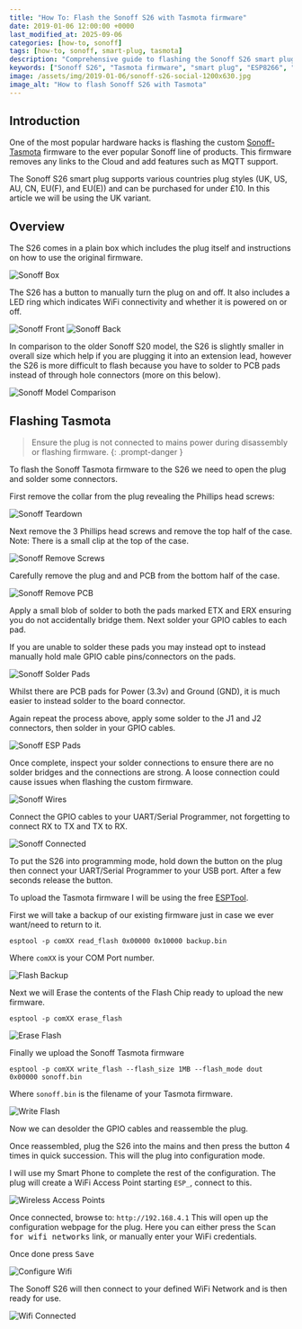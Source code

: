```yaml
---
title: "How To: Flash the Sonoff S26 with Tasmota firmware"
date: 2019-01-06 12:00:00 +0000
last_modified_at: 2025-09-06
categories: [how-to, sonoff]
tags: [how-to, sonoff, smart-plug, tasmota]
description: "Comprehensive guide to flashing the Sonoff S26 smart plug with Tasmota firmware. Includes step-by-step instructions, hardware teardown, soldering tips, and configuration for secure, cloud-free smart home automation."
keywords: ["Sonoff S26", "Tasmota firmware", "smart plug", "ESP8266", "flashing guide", "home automation", "soldering", "WiFi plug", "cloud-free"]
image: /assets/img/2019-01-06/sonoff-s26-social-1200x630.jpg
image_alt: "How to flash Sonoff S26 with Tasmota"
---
```


## Introduction

One of the most popular hardware hacks is flashing the custom [Sonoff-Tasmota](https://github.com/arendst/tasmota) firmware to the ever popular Sonoff line of products. This firmware removes any links to the Cloud and add features such as MQTT support.

The Sonoff S26 smart plug supports various countries plug styles (UK, US, AU, CN, EU(F), and EU(E)) and can be purchased for under £10. In this article we will be using the UK variant.

## Overview

The S26 comes in a plain box which includes the plug itself and instructions on how to use the original firmware.

![Sonoff Box](/assets/img/2019-01-06/20190104_205732_512x416.webp)

The S26 has a button to manually turn the plug on and off. It also includes a LED ring which indicates WiFi connectivity and whether it is powered on or off.

![Sonoff Front](/assets/img/2019-01-06/20190104_205758_512x759.webp)
![Sonoff Back](/assets/img/2019-01-06/20190104_205809_512x813.webp)

In comparison to the older Sonoff S20 model, the S26 is slightly smaller in overall size which help if you are plugging it into an extension lead, however the S26 is more difficult to flash because you have to solder to PCB pads instead of through hole connectors (more on this below).

![Sonoff Model Comparison](/assets/img/2019-01-06/20190104_205913_512x438.webp)

## Flashing Tasmota

>Ensure the plug is not connected to mains power during disassembly or flashing firmware.
{: .prompt-danger }

To flash the Sonoff Tasmota firmware to the S26 we need to open the plug and solder some connectors.

First remove the collar from the plug revealing the Phillips head screws:

![Sonoff Teardown](/assets/img/2019-01-06/20190104_210013_512x469.webp)

Next remove the 3 Phillips head screws and remove the top half of the case.
Note: There is a small clip at the top of the case.

![Sonoff Remove Screws](/assets/img/2019-01-06/20190104_210124_512x546.webp)

Carefully remove the plug and and PCB from the bottom half of the case.

![Sonoff Remove PCB](/assets/img/2019-01-06/20190104_210147_512x527.webp)

Apply a small blob of solder to both the pads marked ETX and ERX ensuring you do not accidentally bridge them. Next solder your GPIO cables to each pad.

If you are unable to solder these pads you may instead opt to instead manually hold male GPIO cable pins/connectors on the pads.

![Sonoff Solder Pads](/assets/img/2019-01-06/20190104_210231_512x379.webp)

Whilst there are PCB pads for Power (3.3v) and Ground (GND), it is much easier to instead solder to the board connector.

Again repeat the process above, apply some solder to the J1 and J2 connectors, then solder in your GPIO cables.

![Sonoff ESP Pads](/assets/img/2019-01-06/20190104_210314_512x288.webp)

Once complete, inspect your solder connections to ensure there are no solder bridges and the connections are strong. A loose connection could cause issues when flashing the custom firmware.

![Sonoff Wires](/assets/img/2019-01-06/20190104_215655_512x249.webp)

Connect the GPIO cables to your UART/Serial Programmer, not forgetting to connect RX to TX and TX to RX.

![Sonoff Connected](/assets/img/2019-01-06/20190104_223657_512x509.webp)

To put the S26 into programming mode, hold down the button on the plug then connect your UART/Serial Programmer to your USB port. After a few seconds release the button.

To upload the Tasmota firmware I will be using the free [ESPTool](https://github.com/espressif/esptool).

First we will take a backup of our existing firmware just in case we ever want/need to return to it.

```console
esptool -p comXX read_flash 0x00000 0x10000 backup.bin
```
Where `comXX` is your COM Port number.

![Flash Backup](/assets/img/2019-01-06/cap1.webp)

Next we will Erase the contents of the Flash Chip ready to upload the new firmware.

```console
esptool -p comXX erase_flash
```

![Erase Flash](/assets/img/2019-01-06/cap2.webp)

Finally we upload the Sonoff Tasmota firmware

```console
esptool -p comXX write_flash --flash_size 1MB --flash_mode dout 0x00000 sonoff.bin
```

Where `sonoff.bin` is the filename of your Tasmota firmware.

![Write Flash](/assets/img/2019-01-06/cap3.webp)

Now we can desolder the GPIO cables and reassemble the plug.

Once reassembled, plug the S26 into the mains and then press the button 4 times in quick succession. This will the plug into configuration mode.

I will use my Smart Phone to complete the rest of the configuration.
The plug will create a WiFi Access Point starting `ESP_`, connect to this.

![Wireless Access Points](/assets/img/2019-01-06/20190106-164346_Settings_512x1052.webp)

Once connected, browse to: `http://192.168.4.1`
This will open up the configuration webpage for the plug. Here you can either press the <kbd>Scan for wifi networks</kbd> link, or manually enter your WiFi credentials.

Once done press <kbd>Save</kbd>

![Configure Wifi](/assets/img/2019-01-06/20190106-164440_Chrome_512x1052.webp)

The Sonoff S26 will then connect to your defined WiFi Network and is then ready for use.

![Wifi Connected](/assets/img/2019-01-06/20190106-164508_Chrome_512x1052.webp)
